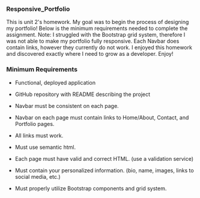 ### Responsive_Portfolio

This is unit 2's homework. My goal was to begin the process of designing my portfolio! Below is the minimum requirements needed to complete the assignment. 
Note: I struggled with the Bootstrap grid system, therefore I was not able to make my portfolio fully responsive. Each Navbar does contain links, however they currently do not work. 
I enjoyed this homework and discovered exactly where I need to grow as a developer. Enjoy!


### Minimum Requirements

* Functional, deployed application

* GitHub repository with README describing the project

* Navbar must be consistent on each page.

* Navbar on each page must contain links to Home/About, Contact, and Portfolio pages.

* All links must work.

* Must use semantic html.

* Each page must have valid and correct HTML. (use a validation service)

* Must contain your personalized information. (bio, name, images, links to social media, etc.)

* Must properly utilize Bootstrap components and grid system.


